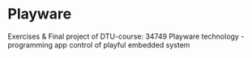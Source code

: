 # Playware
Exercises & Final project of DTU-course: 34749 Playware technology - programming app control of playful embedded system
